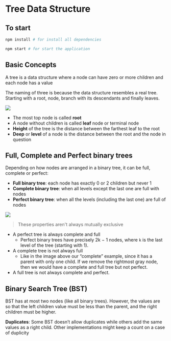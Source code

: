 # Tree Data Structure

## To start

```bash
npm install # for install all dependencies
```

```bash
npm start # for start the application
```

## Basic Concepts

A tree is a data structure where a node can have zero or more children and each node has a value

The naming of three is because the data structure resembles a real tree. Starting with a root, node, branch with its descendants and finally leaves.

![](https://adrianmejia.com/images/tree-parts.jpg)

- The most top node is called **root**
- A node without children is called **leaf** node or terminal node
- **Height** of the tree is the distance between the farthest leaf to the root
- **Deep** or **level** of a node is the distance between the root and the node in question

## Full, Complete and Perfect binary trees

Depending on how nodes are arranged in a binary tree, it can be full, complete or perfect:

- **Full binary tree**: each node has exactly 0 or 2 children but never 1
- **Complete binary tree**: when all levels except the last one are full with nodes
- **Perfect binary tree**: when all the levels (including the last one) are full of nodes

![](https://adrianmejia.com/images/full-complete-perfect-binary-tree.jpg)

> These properties aren't always mutually exclusive

- A perfect tree is always complete and full
  - Perfect binary trees have precisely 2k − 1 nodes, where `k` is the last level of the tree (starting with 1).
- A complete tree is not always full
  - Like in the image above our “complete” example, since it has a parent with only one child. If we remove the rightmost gray node, then we would have a complete and full tree but not perfect.
- A full tree is not always complete and perfect.

## Binary Search Tree (BST)

BST has at most two nodes (like all binary trees). However, the values are so that the left children value must be less than the parent, and the right children must be higher.

**Duplicates**: Some BST doesn’t allow duplicates while others add the same values as a right child. Other implementations might keep a count on a case of duplicity

